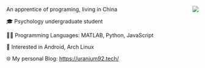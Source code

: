 An apprentice of programing, living in China
<img src = "https://github-readme-stats.vercel.app/api?username=SherlockChiang&show_icons=true&count_private=true&theme=transparent" align = right>

🎓 Psychology undergraduate student

👩‍💻 Programming Languages: MATLAB, Python, JavaScript

🐧 Interested in Android, Arch Linux

🌐 My personal Blog: https://uranium92.tech/

